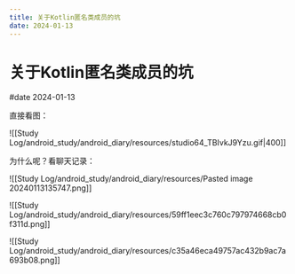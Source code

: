 ```yaml
---
title: 关于Kotlin匿名类成员的坑
date: 2024-01-13
---
```


# 关于Kotlin匿名类成员的坑

#date 2024-01-13

直接看图：

![[Study Log/android_study/android_diary/resources/studio64_TBIvkJ9Yzu.gif|400]]

为什么呢？看聊天记录：

![[Study Log/android_study/android_diary/resources/Pasted image 20240113135747.png]]

![[Study Log/android_study/android_diary/resources/59ff1eec3c760c797974668cb0f311d.png]] 

![[Study Log/android_study/android_diary/resources/c35a46eca49757ac432b9ac7a693b08.png]]
